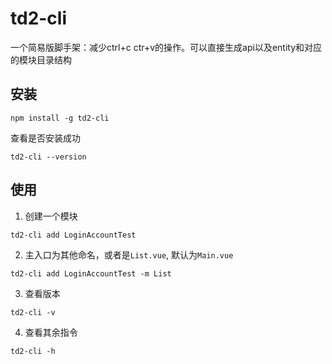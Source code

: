 # td2-cli

一个简易版脚手架：减少ctrl+c ctr+v的操作。可以直接生成api以及entity和对应的模块目录结构


## 安装

```shell
npm install -g td2-cli
```

查看是否安装成功
```shell
td2-cli --version
```

## 使用

1. 创建一个模块
   
```shell
td2-cli add LoginAccountTest
```

2. 主入口为其他命名，或者是`List.vue`, 默认为`Main.vue`
```shell
td2-cli add LoginAccountTest -m List
```

3. 查看版本
```shell
td2-cli -v
```

4. 查看其余指令 
```shell
td2-cli -h
```
